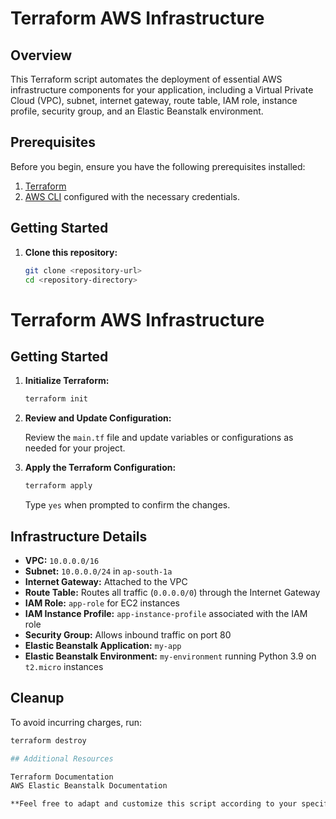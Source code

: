 # Terraform AWS Infrastructure

## Overview

This Terraform script automates the deployment of essential AWS infrastructure components for your application, including a Virtual Private Cloud (VPC), subnet, internet gateway, route table, IAM role, instance profile, security group, and an Elastic Beanstalk environment.

## Prerequisites

Before you begin, ensure you have the following prerequisites installed:

1. [Terraform](https://www.terraform.io/downloads.html)
2. [AWS CLI](https://aws.amazon.com/cli/) configured with the necessary credentials.

## Getting Started

1. **Clone this repository:**

   ```bash
   git clone <repository-url>
   cd <repository-directory>

# Terraform AWS Infrastructure

## Getting Started

1. **Initialize Terraform:**

    ```bash
    terraform init
    ```

2. **Review and Update Configuration:**

    Review the `main.tf` file and update variables or configurations as needed for your project.

3. **Apply the Terraform Configuration:**

    ```bash
    terraform apply
    ```

    Type `yes` when prompted to confirm the changes.

## Infrastructure Details

- **VPC:** `10.0.0.0/16`
- **Subnet:** `10.0.0.0/24` in `ap-south-1a`
- **Internet Gateway:** Attached to the VPC
- **Route Table:** Routes all traffic (`0.0.0.0/0`) through the Internet Gateway
- **IAM Role:** `app-role` for EC2 instances
- **IAM Instance Profile:** `app-instance-profile` associated with the IAM role
- **Security Group:** Allows inbound traffic on port 80
- **Elastic Beanstalk Application:** `my-app`
- **Elastic Beanstalk Environment:** `my-environment` running Python 3.9 on `t2.micro` instances

## Cleanup

To avoid incurring charges, run:

```bash
terraform destroy

## Additional Resources

Terraform Documentation
AWS Elastic Beanstalk Documentation

**Feel free to adapt and customize this script according to your specific requirements. Happy coding! 🚀🌍💻**
